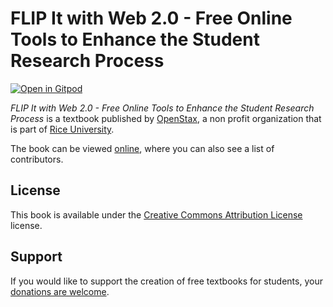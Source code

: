 # FLIP It with Web 2.0 - Free Online Tools to Enhance the Student Research Process

[![Open in Gitpod](https://gitpod.io/button/open-in-gitpod.svg)](https://gitpod.io/from-referrer/)

_FLIP It with Web 2.0 - Free Online Tools to Enhance the Student Research Process_ is a textbook published by [OpenStax](https://openstax.org/), a non profit organization that is part of [Rice University](https://www.rice.edu/).

The book can be viewed [online](https://github.com/cnx-user-books/cnxbook-flip-it-with-web-2-0-free-online-tools-to-enhance-the-student-research-process/releases/latest), where you can also see a list of contributors.

## License
This book is available under the [Creative Commons Attribution License](./LICENSE) license.

## Support
If you would like to support the creation of free textbooks for students, your [donations are welcome](https://riceconnect.rice.edu/donation/support-openstax-banner).

